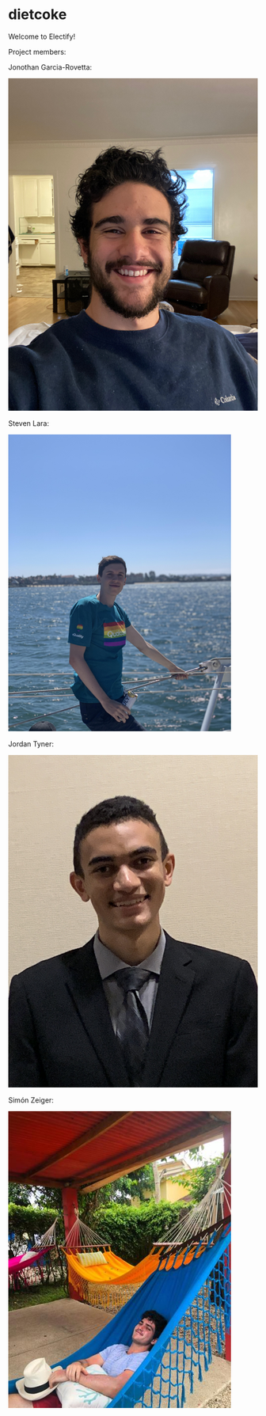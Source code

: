 # dietcoke

Welcome to Electify!

Project members:

Jonothan Garcia-Rovetta:

![](teamphotos/jonathan.jpeg)

Steven Lara:

![](teamphotos/steven.png)

Jordan Tyner:

![](teamphotos/jordan.jpeg)

Simón Zeiger:

![](teamphotos/simon.jpg)

